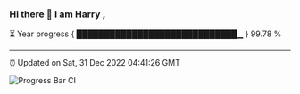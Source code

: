### Hi there 👋 I am Harry , 

⏳ Year progress { █████████████████████████████▁ } 99.78 %

---

⏰ Updated on Sat, 31 Dec 2022 04:41:26 GMT

![Progress Bar CI](https://github.com/duykhang68/duykhang68/workflows/Progress%20Bar%20CI/badge.svg)
